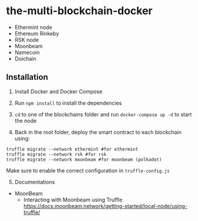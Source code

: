 # the-multi-blockchain-docker
  
  - Ethermint node
  - Ethereum Rinkeby
  - RSK node
  - Moonbeam 
  - Namecoin
  - Doichain

## Installation

1. Install Docker and Docker Compose
2. Run ```npm install``` to install the dependencies
3. ```cd``` to one of the blockchains folder and run 
```docker-compose up -d``` to start the node

4. Back in the root folder, deploy the smart contract to each blockchain using:

```
truffle migrate --network ethermint #for ethermint
truffle migrate --network rsk #for rsk
truffle migrate --network moonbeam #for moonbeam (polkadot)
```
Make sure to enable the correct configuration in ```truffle-config.js```


5. Documentations
- MoonBeam 
    - Interacting with Moonbeam using Truffle https://docs.moonbeam.network/getting-started/local-node/using-truffle/


